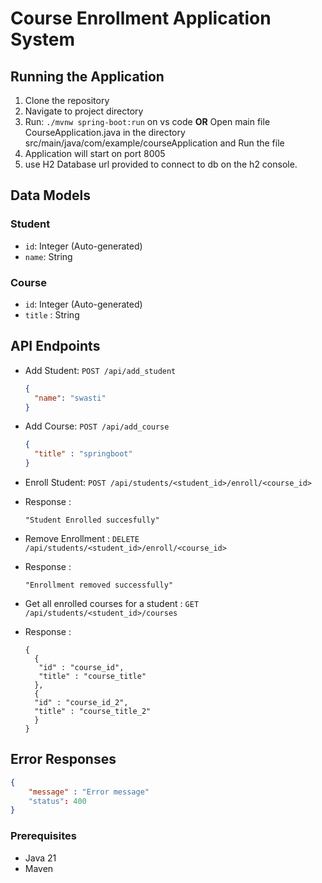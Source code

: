 # Course Enrollment Application System

## Running the Application

1. Clone the repository
2. Navigate to project directory
3. Run: `./mvnw spring-boot:run` on vs code **OR**
   Open main file CourseApplication.java in the directory src/main/java/com/example/courseApplication
   and Run the file
5. Application will start on port 8005
6. use H2 Database url provided to connect to db on the h2 console.

## Data Models

### Student
- `id`: Integer (Auto-generated)
- `name`: String

### Course
- `id`: Integer (Auto-generated)
- `title` : String


## API Endpoints

- Add Student: `POST /api/add_student`
  ```json
  {
    "name": "swasti"
  }
  ```

- Add Course: `POST /api/add_course`
  ```json
  {
    "title" : "springboot"
  }
  ```

- Enroll Student: `POST /api/students/<student_id>/enroll/<course_id>`
- Response :
  ```
  "Student Enrolled succesfully"
  ```
- Remove Enrollment : `DELETE /api/students/<student_id>/enroll/<course_id>`
- Response :
  ```
  "Enrollment removed successfully"
  ```

- Get all enrolled courses for a student : `GET /api/students/<student_id>/courses`
- Response :
  ```
  {
    {
     "id" : "course_id",
     "title" : "course_title"
    },
    {
    "id" : "course_id_2",
    "title" : "course_title_2"
    }
  }
  ```
   

## Error Responses
```json
{
    "message" : "Error message"
    "status": 400
}
```

### Prerequisites
- Java 21
- Maven



